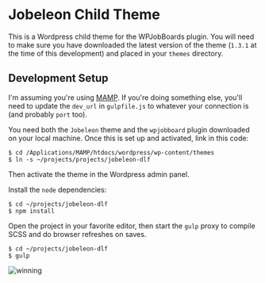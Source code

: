 # Jobeleon Child Theme

This is a Wordpress child theme for the WPJobBoards plugin. You will
need to make sure you have downloaded the latest version of the theme
(`1.3.1` at the time of this development) and placed in your `themes`
directory.

## Development Setup

I'm assuming you're using [MAMP](https://www.mamp.info). If you're doing
something else, you'll need to update the `dev_url` in `gulpfile.js` to
whatever your connection is (and probably `port` too).

You need both the `Jobeleon` theme and the `wpjobboard` plugin downloaded
on your local machine. Once this is set up and activated, link in this
code:

```
$ cd /Applications/MAMP/htdocs/wordpress/wp-content/themes
$ ln -s ~/projects/projects/jobeleon-dlf
```

Then activate the theme in the Wordpress admin panel.


Install the `node` dependencies:

```
$ cd ~/projects/jobeleon-dlf
$ npm install
```

Open the project in your favorite editor, then start the `gulp` proxy to
compile SCSS and do browser refreshes on saves.

```
$ cd ~/projects/jobeleon-dlf
$ gulp
```

![winning](http://www.reactiongifs.com/wp-content/uploads/2013/09/rock.gif)

